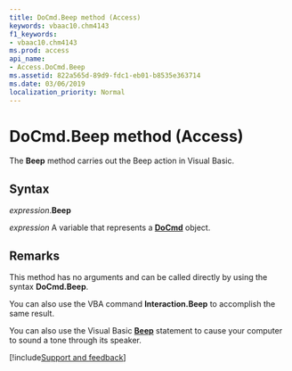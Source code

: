 ```yaml
---
title: DoCmd.Beep method (Access)
keywords: vbaac10.chm4143
f1_keywords:
- vbaac10.chm4143
ms.prod: access
api_name:
- Access.DoCmd.Beep
ms.assetid: 822a565d-89d9-fdc1-eb01-b8535e363714
ms.date: 03/06/2019
localization_priority: Normal
---
```



# DoCmd.Beep method (Access)

The **Beep** method carries out the Beep action in Visual Basic.


## Syntax

_expression_.**Beep**

_expression_ A variable that represents a **[DoCmd](Access.DoCmd.md)** object.


## Remarks

This method has no arguments and can be called directly by using the syntax **DoCmd.Beep**.

You can also use the VBA command **Interaction.Beep** to accomplish the same result.

You can also use the Visual Basic **[Beep](../language/reference/user-interface-help/beep-statement.md)** statement to cause your computer to sound a tone through its speaker.



[!include[Support and feedback](~/includes/feedback-boilerplate.md)]
